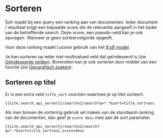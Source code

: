 ---
---

# Sorteren

Solr maakt bij een query een ranking aan van documenten. Ieder document / resultaat krijgt een bepaalde score die de relevantie aangeeft in het kader van de betreffende search. Deze score, een pseudo-veld kan je ook opvragen. Wanneer je geen sorteervolgorde opgeeft,

Voor deze ranking maakt Lucene gebruik van het [tf.idf model](http://en.wikipedia.org/wiki/Tf–idf).

Je kan sorteren op ieder niet-multivalued veld dat geïndexeerd is (zie [Geïndexeerde velden](../referentiegids)). Bovendien kan je ook sorteren door middel van een functie (zie [Geografisch zoeken](../geografisch_zoeken)).

## Sorteren op titel

Er is een extra veld ```title_sort``` voorzien waarmee je op titel sorteert.

```
{{site.search_api_server}}/searchv2/search?q=*.*&sort=title_sort+asc
```

Als men binnen de sortering gebruik wil maken van de standaard-ranking van de documenten, dan geef je ```score desc``` mee aan de sort parameter.

```
{{site.search_api_server}}/searchv2/search?q=*.*&sort=title_sort+asc,score+desc
```
